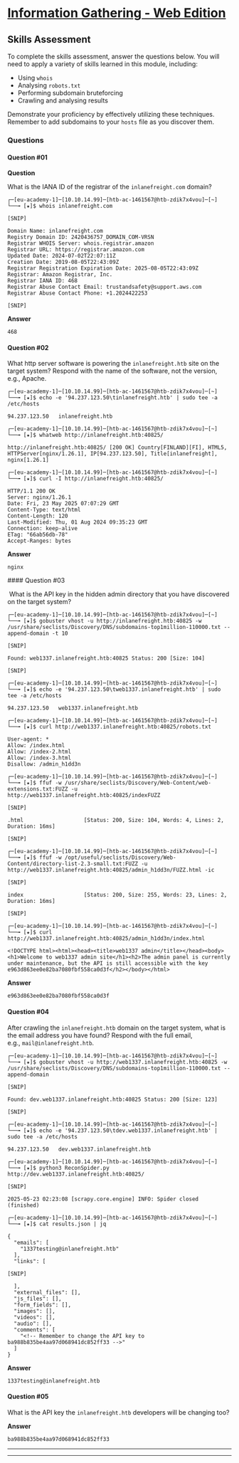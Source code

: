 # [Information Gathering - Web Edition](https://academy.hackthebox.com/module/details/144)

## Skills Assessment

To complete the skills assessment, answer the questions below. You will need to apply a variety of skills learned in this module, including:

- Using `whois`
- Analysing `robots.txt`
- Performing subdomain bruteforcing
- Crawling and analysing results

Demonstrate your proficiency by effectively utilizing these techniques. Remember to add subdomains to your `hosts` file as you discover them.

### Questions

#### Question #01

**Question**

What is the IANA ID of the registrar of the `inlanefreight.com` domain?

```
┌─[eu-academy-1]─[10.10.14.99]─[htb-ac-1461567@htb-zdik7x4vou]─[~]
└──╼ [★]$ whois inlanefreight.com

[SNIP]

Domain Name: inlanefreight.com
Registry Domain ID: 2420436757_DOMAIN_COM-VRSN
Registrar WHOIS Server: whois.registrar.amazon
Registrar URL: https://registrar.amazon.com
Updated Date: 2024-07-02T22:07:11Z
Creation Date: 2019-08-05T22:43:09Z
Registrar Registration Expiration Date: 2025-08-05T22:43:09Z
Registrar: Amazon Registrar, Inc.
Registrar IANA ID: 468
Registrar Abuse Contact Email: trustandsafety@support.aws.com
Registrar Abuse Contact Phone: +1.2024422253

[SNIP]
```

**Answer**

```
468
```

#### Question #02

What http server software is powering the `inlanefreight.htb` site on the target system? Respond with the name of the software, not the version, e.g., Apache.

```
┌─[eu-academy-1]─[10.10.14.99]─[htb-ac-1461567@htb-zdik7x4vou]─[~]
└──╼ [★]$ echo -e '94.237.123.50\tinlanefreight.htb' | sudo tee -a /etc/hosts

94.237.123.50	inlanefreight.htb
```

```
┌─[eu-academy-1]─[10.10.14.99]─[htb-ac-1461567@htb-zdik7x4vou]─[~]
└──╼ [★]$ whatweb http://inlanefreight.htb:40825/

http://inlanefreight.htb:40825/ [200 OK] Country[FINLAND][FI], HTML5, HTTPServer[nginx/1.26.1], IP[94.237.123.50], Title[inlanefreight], nginx[1.26.1]
```

```
┌─[eu-academy-1]─[10.10.14.99]─[htb-ac-1461567@htb-zdik7x4vou]─[~]
└──╼ [★]$ curl -I http://inlanefreight.htb:40825/

HTTP/1.1 200 OK
Server: nginx/1.26.1
Date: Fri, 23 May 2025 07:07:29 GMT
Content-Type: text/html
Content-Length: 120
Last-Modified: Thu, 01 Aug 2024 09:35:23 GMT
Connection: keep-alive
ETag: "66ab56db-78"
Accept-Ranges: bytes
```

**Answer**

```
nginx
```

#### Question #03

 What is the API key in the hidden admin directory that you have discovered on the target system?

```
┌─[eu-academy-1]─[10.10.14.99]─[htb-ac-1461567@htb-zdik7x4vou]─[~]
└──╼ [★]$ gobuster vhost -u http://inlanefreight.htb:40825 -w /usr/share/seclists/Discovery/DNS/subdomains-top1million-110000.txt --append-domain -t 10

[SNIP]

Found: web1337.inlanefreight.htb:40825 Status: 200 [Size: 104]

[SNIP]
```

```
┌─[eu-academy-1]─[10.10.14.99]─[htb-ac-1461567@htb-zdik7x4vou]─[~]
└──╼ [★]$ echo -e '94.237.123.50\tweb1337.inlanefreight.htb' | sudo tee -a /etc/hosts

94.237.123.50	web1337.inlanefreight.htb
```

```
┌─[eu-academy-1]─[10.10.14.99]─[htb-ac-1461567@htb-zdik7x4vou]─[~]
└──╼ [★]$ curl http://web1337.inlanefreight.htb:40825/robots.txt

User-agent: *
Allow: /index.html
Allow: /index-2.html
Allow: /index-3.html
Disallow: /admin_h1dd3n
```

```
┌─[eu-academy-1]─[10.10.14.99]─[htb-ac-1461567@htb-zdik7x4vou]─[~]
└──╼ [★]$ ffuf -w /usr/share/seclists/Discovery/Web-Content/web-extensions.txt:FUZZ -u http://web1337.inlanefreight.htb:40825/indexFUZZ

[SNIP]

.html                   [Status: 200, Size: 104, Words: 4, Lines: 2, Duration: 16ms]

[SNIP]
```

```
┌─[eu-academy-1]─[10.10.14.99]─[htb-ac-1461567@htb-zdik7x4vou]─[~]
└──╼ [★]$ ffuf -w /opt/useful/seclists/Discovery/Web-Content/directory-list-2.3-small.txt:FUZZ -u http://web1337.inlanefreight.htb:40825/admin_h1dd3n/FUZZ.html -ic

[SNIP]

index                   [Status: 200, Size: 255, Words: 23, Lines: 2, Duration: 16ms]

[SNIP]
```

```
┌─[eu-academy-1]─[10.10.14.99]─[htb-ac-1461567@htb-zdik7x4vou]─[~]
└──╼ [★]$ curl http://web1337.inlanefreight.htb:40825/admin_h1dd3n/index.html

<!DOCTYPE html><html><head><title>web1337 admin</title></head><body><h1>Welcome to web1337 admin site</h1><h2>The admin panel is currently under maintenance, but the API is still accessible with the key e963d863ee0e82ba7080fbf558ca0d3f</h2></body></html>
```

**Answer**

```
e963d863ee0e82ba7080fbf558ca0d3f
```

#### Question #04

After crawling the `inlanefreight.htb` domain on the target system, what is the email address you have found? Respond with the full email, e.g., `mail@inlanefreight.htb`.

```
┌─[eu-academy-1]─[10.10.14.99]─[htb-ac-1461567@htb-zdik7x4vou]─[~]
└──╼ [★]$ gobuster vhost -u http://web1337.inlanefreight.htb:40825 -w /usr/share/seclists/Discovery/DNS/subdomains-top1million-110000.txt --append-domain

[SNIP]

Found: dev.web1337.inlanefreight.htb:40825 Status: 200 [Size: 123]

[SNIP]
```

```
┌─[eu-academy-1]─[10.10.14.99]─[htb-ac-1461567@htb-zdik7x4vou]─[~]
└──╼ [★]$ echo -e '94.237.123.50\tdev.web1337.inlanefreight.htb' | sudo tee -a /etc/hosts

94.237.123.50	dev.web1337.inlanefreight.htb
```

```
┌─[eu-academy-1]─[10.10.14.99]─[htb-ac-1461567@htb-zdik7x4vou]─[~]
└──╼ [★]$ python3 ReconSpider.py http://dev.web1337.inlanefreight.htb:40825/

[SNIP]

2025-05-23 02:23:08 [scrapy.core.engine] INFO: Spider closed (finished)
```

```
┌─[eu-academy-1]─[10.10.14.99]─[htb-ac-1461567@htb-zdik7x4vou]─[~]
└──╼ [★]$ cat results.json | jq

{
  "emails": [
    "1337testing@inlanefreight.htb"
  ],
  "links": [

[SNIP]

  ],
  "external_files": [],
  "js_files": [],
  "form_fields": [],
  "images": [],
  "videos": [],
  "audio": [],
  "comments": [
    "<!-- Remember to change the API key to ba988b835be4aa97d068941dc852ff33 -->"
  ]
}
```

**Answer**

```
1337testing@inlanefreight.htb
```

#### Question #05

What is the API key the `inlanefreight.htb` developers will be changing too?

**Answer**

```
ba988b835be4aa97d068941dc852ff33
```

---
---
